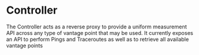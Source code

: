 # Controller

The Controller acts as a reverse proxy to provide a uniform measurement API across any type of vantage point that may be used.
It currently exposes an API to perform Pings and Traceroutes as well as to retrieve all available vantage points
